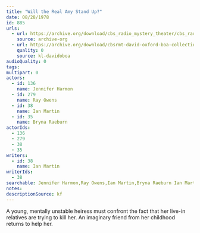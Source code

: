 ```yaml
---
title: "Will the Real Amy Stand Up?"
date: 08/28/1978
id: 885
urls: 
  - url: https://archive.org/download/cbs_radio_mystery_theater/cbs_radio_mystery_theater-0851-0900.zip/cbs_radio_mystery_theater-0851-0900%2Fcbsrmt_0885_will_the_real_amy_stand_up.mp3
    source: archive-org
  - url: https://archive.org/download/cbsrmt-david-oxford-boa-collection/CBSRMT-780828-0885-Will-the-Real-Amy-Stand-Up-(128-48)_WBBM-JE-{BoA}.mp3
    quality: 0
    source: kl-davidoboa
audioQuality: 0
tags: 
multipart: 0
actors:  
  - id: 136
    name: Jennifer Harmon  
  - id: 279
    name: Ray Owens  
  - id: 38
    name: Ian Martin  
  - id: 35
    name: Bryna Raeburn
actorIds:  
  - 136  
  - 279  
  - 38  
  - 35
writers:  
  - id: 38
    name: Ian Martin
writerIds:  
  - 38
searchable: Jennifer Harmon,Ray Owens,Ian Martin,Bryna Raeburn Ian Martin
notes: 
descriptionSource: kf
---
```

A young, mentally unstable heiress must confront the fact that her live-in relatives are trying to kill her. An imaginary friend from her childhood returns to help her.